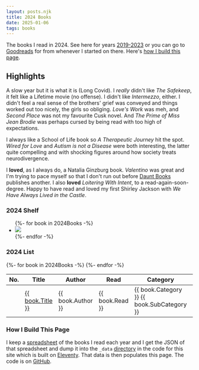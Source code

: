 ```yaml
---
layout: posts.njk
title: 2024 Books
date: 2025-01-06
tags: books
---
```

The books I read in 2024. See here for years [2019-2023](/../books) or you can go to [Goodreads](https://www.goodreads.com/jlord) for from whenever I started on there. Here's [how I build this page](#how).

## Highlights


A slow year but it is what it is (Long Covid). I _really_ didn't like _The Safekeep_, it felt like a Lifetime movie (no offense). I didn't like _Intermezzo_, either. I didn't feel a real sense of the brothers' grief was conveyed and things worked out too nicely, the girls so obliging. _Love's Work_ was meh, and _Second Place_ was not my favourite Cusk novel. And _The Prime of Miss Jean Brodie_ was perhaps cursed by being read with too high of expectations.

I always like a School of Life book so _A Therapeutic Journey_ hit the spot. _Wired for Love_ and _Autism is not a Disease_ were both interesting, the latter quite compelling and with shocking figures around how society treats neurodivergence.

I **loved**, as I always do, a Natalia Ginzburg book. _Valentino_ was great and I'm trying to pace myself so that I don't run out before [Daunt Books](https://dauntbookspublishing.co.uk/authors/natalia-ginzburg/) publishes another. I also **loved** _Loitering With Intent_, to a read-again-soon-degree. Happy to have read and loved my first Shirley Jackson with _We Have Always Lived in the Castle_.
<h3 id="book-shelf">2024 Shelf</h2>

<ul class="book-shelf-container">
  {%- for book in 2024Books -%}
    <li><a href="{{ book.GoodreadsURL }}">
      <img class="book" src="{{ book.CoverURL }}">
    </a></li>
  {%- endfor -%}
</ul>

<h3 id="book-shelf">2024 List</h2>

<div class="book-list-container">
  <table>
    <thead>
      <tr>
        <th>No.</th><th>Title</th><th>Author</th><th>Read</th><th>Category</th><th>Pages</th>
      </tr>
    </thead>
    <tbody>
      {%- for book in 2024Books -%}
      <tr>
        <td class="table-row-number"></td><td><a href="{{ book.GoodreadsURL }}">{{ book.Title }}</a></td><td>{{ book.Author }}</td><td>{{ book.Read }}</td><td>{{ book.Category }} <span class="meta-text">{{ book.SubCategory }}</span></td><td class="center">{{ book.Pages }}</td>
      </tr>
      {%- endfor -%}
    </tbody>
  </table>
</div>

<h3 id="how">How I Build This Page</h3>
<p>I keep a <a href="https://docs.google.com/spreadsheets/d/1pNIsIQr1g8eLaZzXttHr1vW2xkCN7A3aodU3TeIRkys/edit?usp=sharing" target="_blank">spreadsheet</a> of the books I read each year and I get the JSON of that spreadsheet and dump it into the <code>_data</code> <a href="https://github.com/jlord/jlord.github.io/tree/main/src/_data" target="_blank">directory</a> in the code for this site which is built on <a href="https://www.11ty.dev" target="_blank">Eleventy</a>. That data is then populates this page. The code is on <a href="https://github.com/jlord/jlord.github.io" target="_blank">GitHub</a>.</p>

